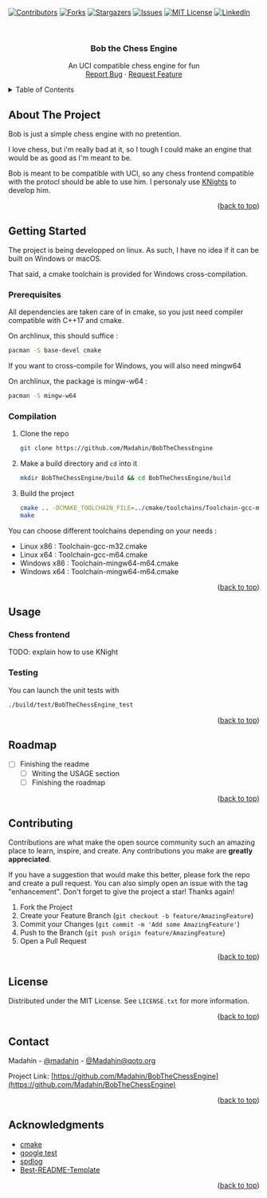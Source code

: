 <!-- Improved compatibility of back to top link: See: https://github.com/othneildrew/Best-README-Template/pull/73 -->
<a name="readme-top"></a>
<!--
*** Thanks for checking out the Best-README-Template. If you have a suggestion
*** that would make this better, please fork the repo and create a pull request
*** or simply open an issue with the tag "enhancement".
*** Don't forget to give the project a star!
*** Thanks again! Now go create something AMAZING! :D
-->



<!-- PROJECT SHIELDS -->
<!--
*** I'm using markdown "reference style" links for readability.
*** Reference links are enclosed in brackets [ ] instead of parentheses ( ).
*** See the bottom of this document for the declaration of the reference variables
*** for contributors-url, forks-url, etc. This is an optional, concise syntax you may use.
*** https://www.markdownguide.org/basic-syntax/#reference-style-links
-->
[![Contributors][contributors-shield]][contributors-url]
[![Forks][forks-shield]][forks-url]
[![Stargazers][stars-shield]][stars-url]
[![Issues][issues-shield]][issues-url]
[![MIT License][license-shield]][license-url]
[![LinkedIn][linkedin-shield]][linkedin-url]



<!-- PROJECT LOGO -->
<br />
<!--<div align="center">
  <a href="https://github.com/Madahin/BobTheChessEngine">
    <img src="images/logo.png" alt="Logo" width="80" height="80">
  </a>
-->
<h3 align="center">Bob the Chess Engine</h3>

  <p align="center">
    An UCI compatible chess engine for fun
    <br />
    <a href="https://github.com/Madahin/BobTheChessEngine/issues">Report Bug</a>
    ·
    <a href="https://github.com/Madahin/BobTheChessEngine/issues">Request Feature</a>
  </p>
</div>



<!-- TABLE OF CONTENTS -->
<details>
  <summary>Table of Contents</summary>
  <ol>
    <li>
      <a href="#about-the-project">About The Project</a>
      <ul>
        <li><a href="#built-with">Built With</a></li>
      </ul>
    </li>
    <li>
      <a href="#getting-started">Getting Started</a>
      <ul>
        <li><a href="#prerequisites">Prerequisites</a></li>
        <li><a href="#installation">Installation</a></li>
      </ul>
    </li>
    <li>
      <a href="#usage">Usage</a></li>
      <ul>
        <li><a href="#chess-frontend">Chess frontend</a></li>
        <li><a href="#testing">Testing</a></li>
      </ul>
    <li><a href="#roadmap">Roadmap</a></li>
    <li><a href="#contributing">Contributing</a></li>
    <li><a href="#license">License</a></li>
    <li><a href="#contact">Contact</a></li>
    <li><a href="#acknowledgments">Acknowledgments</a></li>
  </ol>
</details>



<!-- ABOUT THE PROJECT -->
## About The Project

<!--[![Product Name Screen Shot][product-screenshot]](https://example.com)-->

Bob is just a simple chess engine with no pretention.

I love chess, but i'm really bad at it, so I tough I could make an engine that would be
as good as I'm meant to be.


Bob is meant to be compatible with UCI, so any chess frontend compatible with the protocl should
be able to use him. I personaly use [KNights](https://apps.kde.org/knights/) to develop him.

<p align="right">(<a href="#readme-top">back to top</a>)</p>

<!-- GETTING STARTED -->
## Getting Started
The project is being developped on linux. As such, I have no idea if it can be built on Windows or macOS.

That said, a cmake toolchain is provided for Windows cross-compilation.

### Prerequisites

All dependencies are taken care of in cmake, so you just need compiler compatible with C++17 and cmake.

On archlinux, this should suffice :
  ```sh
  pacman -S base-devel cmake
  ```

If you want to cross-compile for Windows, you will also need mingw64

On archlinux, the package is mingw-w64 :
  ```sh
  pacman -S mingw-w64
  ```

### Compilation

1. Clone the repo
   ```sh
   git clone https://github.com/Madahin/BobTheChessEngine
   ```
2. Make a build directory and `cd` into it
   ```sh
   mkdir BobTheChessEngine/build && cd BobTheChessEngine/build
   ```
3. Build the project
   ```sh
   cmake .. -DCMAKE_TOOLCHAIN_FILE=../cmake/toolchains/Toolchain-gcc-m64.cmake
   make
   ```
   
You can choose different toolchains depending on your needs :
* Linux x86 : Toolchain-gcc-m32.cmake
* Linux x64 : Toolchain-gcc-m64.cmake
* Windows x86 : Toolchain-mingw64-m64.cmake
* Windows x64 : Toolchain-mingw64-m64.cmake

<p align="right">(<a href="#readme-top">back to top</a>)</p>



<!-- USAGE EXAMPLES -->
## Usage

### Chess frontend
TODO: explain how to use KNight

### Testing
You can launch the unit tests with 
``` sh
./build/test/BobTheChessEngine_test
```

<p align="right">(<a href="#readme-top">back to top</a>)</p>



<!-- ROADMAP -->
## Roadmap

- [ ] Finishing the readme
    - [ ] Writing the USAGE section
    - [ ] Finishing the roadmap

<p align="right">(<a href="#readme-top">back to top</a>)</p>



<!-- CONTRIBUTING -->
## Contributing


Contributions are what make the open source community such an amazing place to learn, inspire, and create. Any contributions you make are **greatly appreciated**.

If you have a suggestion that would make this better, please fork the repo and create a pull request. You can also simply open an issue with the tag "enhancement".
Don't forget to give the project a star! Thanks again!

1. Fork the Project
2. Create your Feature Branch (`git checkout -b feature/AmazingFeature`)
3. Commit your Changes (`git commit -m 'Add some AmazingFeature'`)
4. Push to the Branch (`git push origin feature/AmazingFeature`)
5. Open a Pull Request

<p align="right">(<a href="#readme-top">back to top</a>)</p>



<!-- LICENSE -->
## License

Distributed under the MIT License. See `LICENSE.txt` for more information.

<p align="right">(<a href="#readme-top">back to top</a>)</p>



<!-- CONTACT -->
## Contact

Madahin - [@madahin](https://twitter.com/madahin) - [@Madahin@qoto.org](https://qoto.org/@Madahin)

Project Link: [https://github.com/Madahin/BobTheChessEngine](https://github.com/Madahin/BobTheChessEngine)

<p align="right">(<a href="#readme-top">back to top</a>)</p>



<!-- ACKNOWLEDGMENTS -->
## Acknowledgments

* [cmake](https://cmake.org/)
* [google test](https://github.com/google/googletest)
* [spdlog](https://github.com/gabime/spdlog)
* [Best-README-Template](https://github.com/othneildrew/Best-README-Template)

<p align="right">(<a href="#readme-top">back to top</a>)</p>



<!-- MARKDOWN LINKS & IMAGES -->
<!-- https://www.markdownguide.org/basic-syntax/#reference-style-links -->
[contributors-shield]: https://img.shields.io/github/contributors/Madahin/BobTheChessEngine.svg?style=for-the-badge
[contributors-url]: https://github.com/Madahin/BobTheChessEngine/graphs/contributors
[forks-shield]: https://img.shields.io/github/forks/Madahin/BobTheChessEngine.svg?style=for-the-badge
[forks-url]: https://github.com/Madahin/BobTheChessEngine/network/members
[stars-shield]: https://img.shields.io/github/stars/Madahin/BobTheChessEngine.svg?style=for-the-badge
[stars-url]: https://github.com/Madahin/BobTheChessEngine/stargazers
[issues-shield]: https://img.shields.io/github/issues/Madahin/BobTheChessEngine.svg?style=for-the-badge
[issues-url]: https://github.com/Madahin/BobTheChessEngine/issues
[license-shield]: https://img.shields.io/github/license/Madahin/BobTheChessEngine.svg?style=for-the-badge
[license-url]: https://github.com/Madahin/BobTheChessEngine/blob/master/LICENSE.txt
[linkedin-shield]: https://img.shields.io/badge/-LinkedIn-black.svg?style=for-the-badge&logo=linkedin&colorB=555
[linkedin-url]: https://www.linkedin.com/in/nicolas-fleurot/
[product-screenshot]: images/screenshot.png
